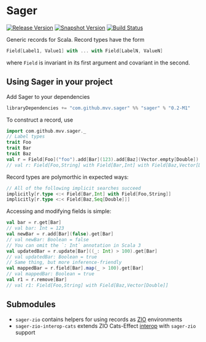 # Sager
[![Release Version](https://img.shields.io/nexus/r/https/oss.sonatype.org/com.github.mvv.sager/sager_2.13.svg)](https://oss.sonatype.org/content/repositories/releases/com/github/mvv/sager)
[![Snapshot Version](https://img.shields.io/nexus/s/https/oss.sonatype.org/com.github.mvv.sager/sager_2.13.svg)](https://oss.sonatype.org/content/repositories/snapshots/com/github/mvv/sager)
[![Build Status](https://travis-ci.com/mvv/sager.svg?branch=master)](https://travis-ci.com/mvv/sager)

Generic records for Scala. Record types have the form

```scala
Field[Label1, Value1] with ... with Field[LabelN, ValueN]
```

where `Field` is invariant in its first argument and covariant in the second.

## Using Sager in your project

Add Sager to your dependencies

```scala
libraryDependencies += "com.github.mvv.sager" %% "sager" % "0.2-M1"
```

To construct a record, use

```scala
import com.github.mvv.sager._
// Label types
trait Foo
trait Bar
trait Baz
val r = Field[Foo]("foo").add[Bar](123).add[Baz](Vector.empty[Double])
// val r: Field[Foo,String] with Field[Bar,Int] with Field[Baz,Vector[Double]]
```

Record types are polymorthic in expected ways:

```scala
// All of the following implicit searches succeed
implicitly[r.type <:< Field[Bar,Int] with Field[Foo,String]]
implicitly[r.type <:< Field[Baz,Seq[Double]]]
```

Accessing and modifying fields is simple:

```scala
val bar = r.get[Bar]
// val bar: Int = 123
val newBar = r.add[Bar](false).get[Bar]
// val newBar: Boolean = false
// You can omit the `: Int` annotation in Scala 3
val updatedBar = r.update[Bar]((_: Int) > 100).get[Bar]
// val updatedBar: Boolean = true
// Same thing, but more inference-friendly
val mappedBar = r.field[Bar].map(_ > 100).get[Bar]
// val mappedBar: Boolean = true
val r1 = r.remove[Bar]
// val r1: Field[Foo,String] with Field[Baz,Vector[Double]]
```

## Submodules

* `sager-zio` contains helpers for using records as [ZIO](https://github.com/zio/zio) environments
* `sager-zio-interop-cats` extends ZIO Cats-Effect [interop](https://github.com/zio/interop-cats) with `sager-zio`
   support

